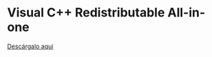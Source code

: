 # Visual C++ Redistributable All-in-one

[Descárgalo aquí](https://www.techpowerup.com/download/visual-c-redistributable-runtime-package-all-in-one/)